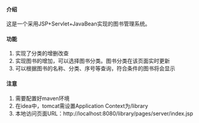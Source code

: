 #### 介绍  
这是一个采用JSP+Servlet+JavaBean实现的图书管理系统。

#### 功能  

1. 实现了分类的增删改查
2. 实现图书的增加，可以选择图书分类。图书分类在该页面实时更新
3. 可以根据图书的名称、分类、序号等查询，符合条件的图书将会显示

#### 注意
1. 需要配置好maven环境
2. 在idea中，tomcat需设置Application Context为/library
3. 本地访问页面URL：http://localhost:8080/library/pages/server/index.jsp
